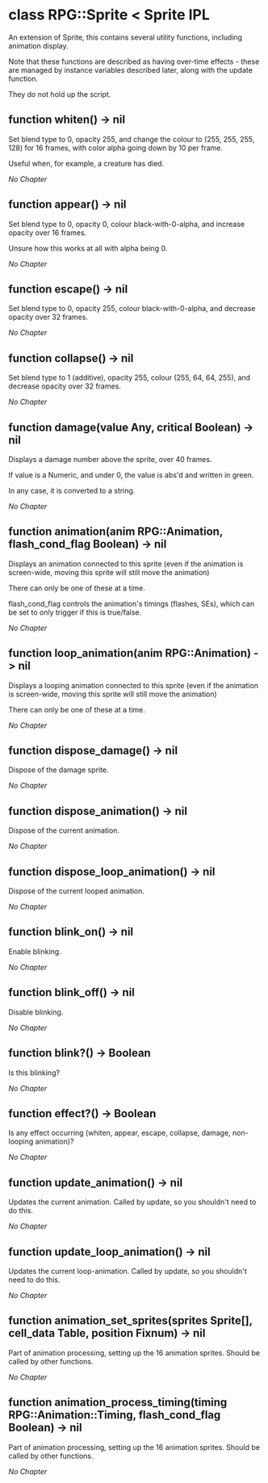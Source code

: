 # class RPG::Sprite < Sprite IPL

An extension of Sprite, this contains several utility functions, including animation display.

Note that these functions are described as having over-time effects - these are managed by instance variables described later, along with the update function.

They do not hold up the script.

## function whiten() -> nil

Set blend type to 0, opacity 255, and change the colour to (255, 255, 255, 128) for 16 frames, with color alpha going down by 10 per frame.

Useful when, for example, a creature has died.

*No Chapter*


## function appear() -> nil

Set blend type to 0, opacity 0, colour black-with-0-alpha, and increase opacity over 16 frames.

Unsure how this works at all with alpha being 0.

*No Chapter*


## function escape() -> nil

Set blend type to 0, opacity 255, colour black-with-0-alpha, and decrease opacity over 32 frames.

*No Chapter*


## function collapse() -> nil

Set blend type to 1 (additive), opacity 255, colour (255, 64, 64, 255), and decrease opacity over 32 frames.

*No Chapter*


## function damage(value Any, critical Boolean) -> nil

Displays a damage number above the sprite, over 40 frames.

If value is a Numeric, and under 0, the value is abs'd and written in green.

In any case, it is converted to a string.

*No Chapter*


## function animation(anim RPG::Animation, flash\_cond\_flag Boolean) -> nil

Displays an animation connected to this sprite (even if the animation is screen-wide, moving this sprite will still move the animation)

There can only be one of these at a time.

flash\_cond\_flag controls the animation's timings (flashes, SEs), which can be set to only trigger if this is true/false.

*No Chapter*


## function loop\_animation(anim RPG::Animation) -> nil

Displays a looping animation connected to this sprite (even if the animation is screen-wide, moving this sprite will still move the animation)

There can only be one of these at a time.

*No Chapter*


## function dispose\_damage() -> nil

Dispose of the damage sprite.

*No Chapter*


## function dispose\_animation() -> nil

Dispose of the current animation.

*No Chapter*


## function dispose\_loop\_animation() -> nil

Dispose of the current looped animation.

*No Chapter*


## function blink\_on() -> nil

Enable blinking.

*No Chapter*


## function blink\_off() -> nil

Disable blinking.

*No Chapter*


## function blink?() -> Boolean

Is this blinking?

*No Chapter*


## function effect?() -> Boolean

Is any effect occurring (whiten, appear, escape, collapse, damage, non-looping animation)?

*No Chapter*


## function update\_animation() -> nil

Updates the current animation. Called by update, so you shouldn't need to do this.

*No Chapter*


## function update\_loop\_animation() -> nil

Updates the current loop-animation. Called by update, so you shouldn't need to do this.

*No Chapter*


## function animation\_set\_sprites(sprites Sprite[], cell_data Table, position Fixnum) -> nil

Part of animation processing, setting up the 16 animation sprites. Should be called by other functions.

*No Chapter*


## function animation\_process\_timing(timing RPG::Animation::Timing, flash\_cond\_flag Boolean) -> nil

Part of animation processing, setting up the 16 animation sprites. Should be called by other functions.

*No Chapter*

